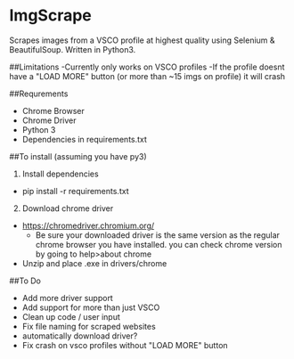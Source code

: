 # ImgScrape
Scrapes images from a VSCO profile at highest quality using Selenium & BeautifulSoup. Written in Python3.

##Limitations
-Currently only works on VSCO profiles
-If the profile doesnt have a "LOAD MORE" button (or more than ~15 imgs on profile) it will crash

##Requrements
- Chrome Browser
- Chrome Driver
- Python 3
- Dependencies in requirements.txt

##To install (assuming you have py3)
1. Install dependencies
  - pip install -r requirements.txt
2. Download chrome driver
  - https://chromedriver.chromium.org/
    - Be sure your downloaded driver is the same version as the regular chrome browser you have installed.
    you can check chrome version by going to help>about chrome
  - Unzip and place .exe in drivers/chrome
  
  ##To Do
  - Add more driver support
  - Add support for more than just VSCO
  - Clean up code / user input
  - Fix file naming for scraped websites
  - automatically download driver?
  - Fix crash on vsco profiles without "LOAD MORE" button
  
